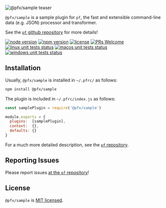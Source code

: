 ![@pfx/sample teaser][teaser]

`@pfx/sample` is a sample plugin for `pf`, the fast and extensible command-line data (e.g. JSON) processor and transformer.

See the [`pf` github repository][pf] for more details!

[![node version][node-shield]][node]
[![npm version][npm-shield]][npm-package]
[![license][license-shield]][license]
[![PRs Welcome][prs-shield]][pfx-how-to-contribute]
[![linux unit tests status][linux-unit-tests-shield]][actions]
[![macos unit tests status][macos-unit-tests-shield]][actions]
[![windows unit tests status][windows-unit-tests-shield]][actions]

## Installation

Usually, `@pfx/sample` is installed in `~/.pfrc/` as follows:

```bash
npm install @pfx/sample
```

The plugin is included in `~/.pfrc/index.js` as follows:

```js
const samplePlugin = require('@pfx/sample')

module.exports = {
  plugins:  [samplePlugin],
  context:  {},
  defaults: {}
}
```

For a much more detailed description, see the [`pf` repository][pf].

## Reporting Issues

Please report issues [at the `pf` repository][issues]!

## License

`@pfx/sample` is [MIT licensed][license].

[npm-package]: https://www.npmjs.com/package/@pfx/sample
[license]: https://github.com/Yord/pfx-core/blob/master/LICENSE
[teaser]: ./teaser.gif
[pf]: https://github.com/Yord/pf
[actions]: https://github.com/Yord/pfx-sample/actions
[npm-shield]: https://img.shields.io/npm/v/@pfx/sample.svg?color=orange
[license-shield]: https://img.shields.io/badge/license-MIT-blue.svg?color=yellow
[unit-tests-shield]: https://github.com/Yord/pfx-sample/workflows/unit%20tests/badge.svg?branch=master
[node-shield]: https://img.shields.io/node/v/@pfx/sample?color=red
[node]: https://nodejs.org/
[prs-shield]: https://img.shields.io/badge/PRs-welcome-green.svg
[pfx-how-to-contribute]: https://github.com/Yord/pf
[linux-unit-tests-shield]: https://github.com/Yord/pfx-sample/workflows/linux/badge.svg?branch=master
[macos-unit-tests-shield]: https://github.com/Yord/pfx-sample/workflows/macos/badge.svg?branch=master
[windows-unit-tests-shield]: https://github.com/Yord/pfx-sample/workflows/windows/badge.svg?branch=master
[issues]: https://github.com/Yord/pf/issues